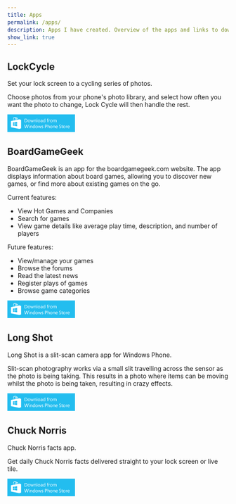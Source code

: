 ```yaml
---
title: Apps
permalink: /apps/
description: Apps I have created. Overview of the apps and links to download them from their respective stores.
show_link: true
---
```


## LockCycle

Set your lock screen to a cycling series of photos.

Choose photos from your phone's photo library, and select how often you want the photo to change, Lock Cycle will then handle the rest.

[![Download LockCycle](/images/WP-Download.png)](http://www.windowsphone.com/s?appid=59ed60f5-111f-4346-b3ac-6eda9c78e661)

## BoardGameGeek

BoardGameGeek is an app for the boardgamegeek.com website. The app displays information about board games, allowing you to discover new games, or find more about existing games on the go.

Current features:

 * View Hot Games and Companies
 * Search for games
 * View game details like average play time, description, and number of players

Future features:

 * View/manage your games
 * Browse the forums
 * Read the latest news
 * Register plays of games
 * Browse game categories

[![Download BoardGameGeek](/images/WP-Download.png)](http://www.windowsphone.com/s?appid=196407b4-58b3-4812-9537-c7fe6ff8af37)

## Long Shot

Long Shot is a slit-scan camera app for Windows Phone.

Slit-scan photography works via a small slit travelling across the sensor as the photo is being taking. This results in a photo where items can be moving whilst the photo is being taken, resulting in crazy effects.

[![Download Long Shot](/images/WP-Download.png)](http://www.windowsphone.com/s?appid=3ba09f96-9998-407b-8c69-6cf4351cafbe)

## Chuck Norris

Chuck Norris facts app.

Get daily Chuck Norris facts delivered straight to your lock screen or live tile.

[![Download Chuck Norris](/images/WP-Download.png)](http://www.windowsphone.com/s?appid=d7235e7c-a825-44d5-bfe1-1c79abb56f37)
